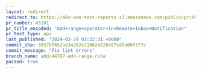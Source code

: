 ```yaml
---
layout: redirect
redirect_to: https://a8c-woo-test-reports.s3.amazonaws.com/public/pr/45201/api/index.html
pr_number: 45201
pr_title_encoded: "Add+range+operator+in+Remote+Inbox+Notification"
pr_test_type: api
last_published: "2024-02-29 03:22:31 +0000"
commit_sha: 3557bf652ae34262c216624226457cdfa00f577c
commit_message: "Fix lint errors"
branch_name: add/44787-add-range-rule
passed: true
---
```

